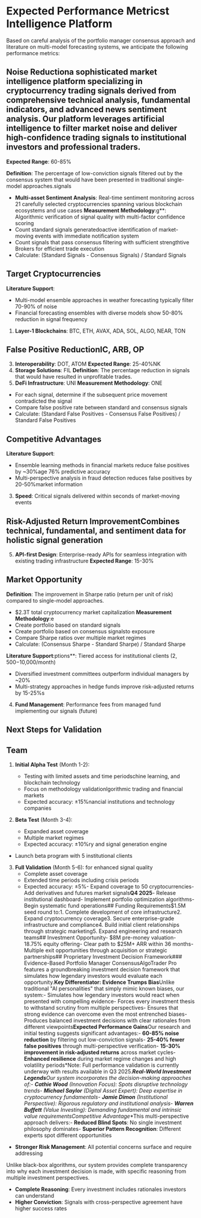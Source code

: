 # Expected Performance Metricst Intelligence Platform

Based on careful analysis of the portfolio manager consensus approach and literature on multi-model forecasting systems, we anticipate the following performance metrics:

## Noise Reductiona sophisticated market intelligence platform specializing in cryptocurrency trading signals derived from comprehensive technical analysis, fundamental indicators, and advanced news sentiment analysis. Our platform leverages artificial intelligence to filter market noise and deliver high-confidence trading signals to institutional investors and professional traders.

**Expected Range**: 60-85%

**Definition**: The percentage of low-conviction signals filtered out by the consensus system that would have been presented in traditional single-model approaches.signals
- **Multi-asset Sentiment Analysis**: Real-time sentiment monitoring across 21 carefully selected cryptocurrencies spanning various blockchain ecosystems and use cases
**Measurement Methodology**:g**: Algorithmic verification of signal quality with multi-factor confidence scoring
- Count standard signals generatedoactive identification of market-moving events with immediate notification system
- Count signals that pass consensus filtering with sufficient strengthtive Brokers for efficient trade execution
- Calculate: (Standard Signals - Consensus Signals) / Standard Signals
## Target Cryptocurrencies
**Literature Support**:
- Multi-model ensemble approaches in weather forecasting typically filter 70-90% of noise
- Financial forecasting ensembles with diverse models show 50-80% reduction in signal frequency
1. **Layer-1 Blockchains**: BTC, ETH, AVAX, ADA, SOL, ALGO, NEAR, TON
## False Positive ReductionIC, ARB, OP
3. **Interoperability**: DOT, ATOM
**Expected Range**: 25-40%NK
5. **Storage Solutions**: FIL
**Definition**: The percentage reduction in signals that would have resulted in unprofitable trades.
7. **DeFi Infrastructure**: UNI
**Measurement Methodology**: ONE
- For each signal, determine if the subsequent price movement contradicted the signal
- Compare false positive rate between standard and consensus signals
- Calculate: (Standard False Positives - Consensus False Positives) / Standard False Positives
## Competitive Advantages
**Literature Support**:
- Ensemble learning methods in financial markets reduce false positives by ~30%age 76% predictive accuracy
- Multi-perspective analysis in fraud detection reduces false positives by 20-50%market information
3. **Speed**: Critical signals delivered within seconds of market-moving events
## Risk-Adjusted Return ImprovementCombines technical, fundamental, and sentiment data for holistic signal generation
5. **API-first Design**: Enterprise-ready APIs for seamless integration with existing trading infrastructure
**Expected Range**: 15-30%
## Market Opportunity
**Definition**: The improvement in Sharpe ratio (return per unit of risk) compared to single-model approaches.
- $2.3T total cryptocurrency market capitalization
**Measurement Methodology**:e
- Create portfolio based on standard signals
- Create portfolio based on consensus signalsto exposure
- Compare Sharpe ratios over multiple market regimes
- Calculate: (Consensus Sharpe - Standard Sharpe) / Standard Sharpe

**Literature Support**:ptions**: Tiered access for institutional clients ($2,500-$10,000/month)
- Diversified investment committees outperform individual managers by ~20%
- Multi-strategy approaches in hedge funds improve risk-adjusted returns by 15-25%s
4. **Fund Management**: Performance fees from managed fund implementing our signals (future)
## Next Steps for Validation
## Team
1. **Initial Alpha Test** (Month 1-2):
   - Testing with limited assets and time periodschine learning, and blockchain technology
   - Focus on methodology validationlgorithmic trading and financial markets
   - Expected accuracy: ±15%nancial institutions and technology companies

2. **Beta Test** (Month 3-4):
   - Expanded asset coverage
   - Multiple market regimes
   - Expected accuracy: ±10%ry and signal generation engine
- Launch beta program with 5 institutional clients
3. **Full Validation** (Month 5-6): for enhanced signal quality
   - Complete asset coverage
   - Extended time periods including crisis periods
   - Expected accuracy: ±5%- Expand coverage to 50 cryptocurrencies- Add derivatives and futures market signals**Q4 2025**- Release institutional dashboard- Implement portfolio optimization algorithms- Begin systematic fund operations## Funding Requirements$1.5M seed round to:1. Complete development of core infrastructure2. Expand cryptocurrency coverage3. Secure enterprise-grade infrastructure and compliance4. Build initial client relationships through strategic marketing5. Expand engineering and research teams## Investment Opportunity- $8M pre-money valuation- 18.75% equity offering- Clear path to $25M+ ARR within 36 months- Multiple exit opportunities through acquisition or strategic partnerships## Proprietary Investment Decision Framework### Evidence-Based Portfolio Manager ConsensusAlgoTrader Pro features a groundbreaking investment decision framework that simulates how legendary investors would evaluate each opportunity.**Key Differentiator: Evidence Trumps Bias**Unlike traditional "AI personalities" that simply mimic known biases, our system:- Simulates how legendary investors would react when presented with compelling evidence- Forces every investment thesis to withstand scrutiny from multiple perspectives- Ensures that strong evidence can overcome even the most entrenched biases- Produces balanced investment decisions with clear rationales from different viewpoints**Expected Performance Gains**Our research and initial testing suggests significant advantages:- **60-85% noise reduction** by filtering out low-conviction signals- **25-40% fewer false positives** through multi-perspective verification- **15-30% improvement in risk-adjusted returns** across market cycles- **Enhanced resilience** during market regime changes and high volatility periods*Note: Full performance validation is currently underway with results available in Q3 2025.***Real-World Investment Legends**Our system incorporates the decision-making approaches of:- **Cathie Wood** (Innovation Focus): Spots disruptive technology trends- **Michael Saylor** (Digital Asset Expert): Deep expertise in cryptocurrency fundamentals- **Jamie Dimon** (Institutional Perspective): Rigorous regulatory and institutional analysis- **Warren Buffett** (Value Investing): Demanding fundamental and intrinsic value requirements**Competitive Advantage**This multi-perspective approach delivers:- **Reduced Blind Spots**: No single investment philosophy dominates- **Superior Pattern Recognition**: Different experts spot different opportunities
- **Stronger Risk Management**: All potential concerns surface and require addressing

Unlike black-box algorithms, our system provides complete transparency into why each investment decision is made, with specific reasoning from multiple investment perspectives.

- **Complete Reasoning**: Every investment includes rationales investors can understand
- **Higher Conviction**: Signals with cross-perspective agreement have higher success rates